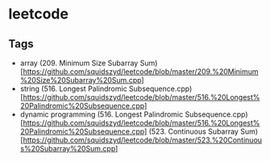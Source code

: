 # leetcode

## Tags
- array
  (209. Minimum Size Subarray Sum)[https://github.com/squidszyd/leetcode/blob/master/209.%20Minimum%20Size%20Subarray%20Sum.cpp]
- string
  (516. Longest Palindromic Subsequence.cpp)[https://github.com/squidszyd/leetcode/blob/master/516.%20Longest%20Palindromic%20Subsequence.cpp]
- dynamic programming
  (516. Longest Palindromic Subsequence.cpp)[https://github.com/squidszyd/leetcode/blob/master/516.%20Longest%20Palindromic%20Subsequence.cpp]
  (523. Continuous Subarray Sum)[https://github.com/squidszyd/leetcode/blob/master/523.%20Continuous%20Subarray%20Sum.cpp]
